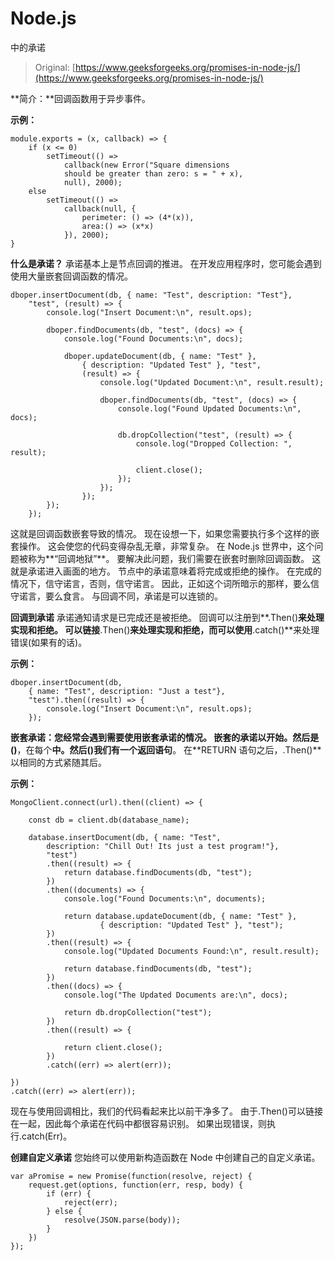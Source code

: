 # Node.js

中的承诺

> Original: [https://www.geeksforgeeks.org/promises-in-node-js/](https://www.geeksforgeeks.org/promises-in-node-js/)

**简介：**回调函数用于异步事件。

**示例：**

```
module.exports = (x, callback) => {
    if (x <= 0)
        setTimeout(() => 
            callback(new Error("Square dimensions
            should be greater than zero: s = " + x),
            null), 2000);
    else
        setTimeout(() => 
            callback(null, {
                perimeter: () => (4*(x)),
                area:() => (x*x)
            }), 2000);
}
```

**什么是承诺？**
承诺基本上是节点回调的推进。 在开发应用程序时，您可能会遇到使用大量嵌套回调函数的情况。

```
dboper.insertDocument(db, { name: "Test", description: "Test"},
    "test", (result) => {
        console.log("Insert Document:\n", result.ops);

        dboper.findDocuments(db, "test", (docs) => {
            console.log("Found Documents:\n", docs);

            dboper.updateDocument(db, { name: "Test" },
                { description: "Updated Test" }, "test",
                (result) => {
                    console.log("Updated Document:\n", result.result);

                    dboper.findDocuments(db, "test", (docs) => {
                        console.log("Found Updated Documents:\n", docs);

                        db.dropCollection("test", (result) => {
                            console.log("Dropped Collection: ", result);

                            client.close();
                        });
                    });
                });
        });
    });
```

这就是回调函数嵌套导致的情况。 现在设想一下，如果您需要执行多个这样的嵌套操作。 这会使您的代码变得杂乱无章，非常复杂。 在 Node.js 世界中，这个问题被称为**“回调地狱”**。 要解决此问题，我们需要在嵌套时删除回调函数。 这就是承诺进入画面的地方。 节点中的承诺意味着将完成或拒绝的操作。 在完成的情况下，信守诺言，否则，信守诺言。 因此，正如这个词所暗示的那样，要么信守诺言，要么食言。 与回调不同，承诺是可以连锁的。

**回调到承诺**
承诺通知请求是已完成还是被拒绝。 回调可以注册到**.Then()**来处理实现和拒绝。 可以链接**.Then()**来处理实现和拒绝，而可以使用**.catch()**来处理错误(如果有的话)。

**示例：**

```
dboper.insertDocument(db, 
    { name: "Test", description: "Just a test"},
    "test").then((result) => {
        console.log("Insert Document:\n", result.ops);
    });
```

**嵌套承诺：**您经常会遇到需要使用嵌套承诺的情况。 嵌套的承诺以**开始。然后是()**，在每个**中。然后()**我们有一个**返回语句**。 在**RETURN 语句之后，.Then()**以相同的方式紧随其后。

**示例：**

```
MongoClient.connect(url).then((client) => {

    const db = client.db(database_name);

    database.insertDocument(db, { name: "Test", 
        description: "Chill Out! Its just a test program!"},
        "test")
        .then((result) => {
            return database.findDocuments(db, "test");
        })
        .then((documents) => {
            console.log("Found Documents:\n", documents);

            return database.updateDocument(db, { name: "Test" },
                    { description: "Updated Test" }, "test");
        })
        .then((result) => {
            console.log("Updated Documents Found:\n", result.result);

            return database.findDocuments(db, "test");
        })
        .then((docs) => {
            console.log("The Updated Documents are:\n", docs);

            return db.dropCollection("test");
        })
        .then((result) => {

            return client.close();
        })
        .catch((err) => alert(err));

})
.catch((err) => alert(err));
```

现在与使用回调相比，我们的代码看起来比以前干净多了。 由于.Then()可以链接在一起，因此每个承诺在代码中都很容易识别。 如果出现错误，则执行.catch(Err)。

**创建自定义承诺**
您始终可以使用新构造函数在 Node 中创建自己的自定义承诺。

```
var aPromise = new Promise(function(resolve, reject) {
    request.get(options, function(err, resp, body) {
        if (err) {
            reject(err);
        } else {
            resolve(JSON.parse(body));
        }
    })
});
```